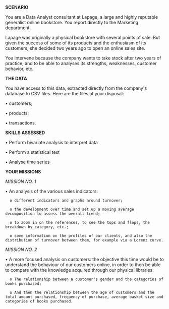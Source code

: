 **SCENARIO**

You are a Data Analyst consultant at Lapage, a large and highly reputable generalist online bookstore. You report directly to the Marketing department.

Lapage was originally a physical bookstore with several points of sale. But given the success of some of its products and the enthusiasm of its customers, she decided two years ago to open an online sales site. 

You intervene because the company wants to take stock after two years of practice, and to be able to analyses its strengths, weaknesses, customer behavior, etc.

**THE DATA**

You have access to this data, extracted directly from the company's database to CSV files. Here are the files at your disposal:

•	customers;

•	products;

•	transactions.

**SKILLS ASSESSED**

•	Perform bivariate analysis to interpret data

•	Perform a statistical test

•	Analyse time series

**YOUR MISSIONS**

*MISSION NO. 1*

•	An analysis of the various sales indicators:

      o	different indicators and graphs around turnover;

      o	the development over time and set up a moving average decomposition to assess the overall trend;

      o	to zoom in on the references, to see the tops and flops, the breakdown by category, etc.;

      o	some information on the profiles of our clients, and also the distribution of turnover between them, for example via a Lorenz curve.

*MISSION NO. 2*

•	A more focused analysis on customers: the objective this time would be to understand the behaviour of our customers online, in order to then be able to compare with the knowledge acquired through our physical libraries:

      o	The relationship between a customer's gender and the categories of books purchased;

      o	And then the relationship between the age of customers and the total amount purchased, frequency of purchase, average basket size and categories of books purchased.
